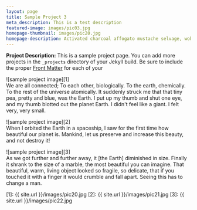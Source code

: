 ```yaml
---
layout: page
title: Sample Project 3
meta_description: This is a test description
featured-image: images/pic03.jpg
homepage-thumbnail: images/pic20.jpg
homepage-description: Activated charcoal affogato mustache selvage, woke blog wolf YOLO readymade mumblecore bushwick tilde keytar sartorial unicorn. Knausgaard tattooed pinterest pug everyday carry tumblr. Ugh pitchfork kogi skateboard tote bag.
---
```


**Project Description:** This is a sample project page. You can add more projects in the `_projects` directory of your Jekyll build. Be sure to include the proper [Front Matter](https://jekyllrb.com/docs/frontmatter/) for each of your

![sample project image][1]  
We are all connected; To each other, biologically. To the earth, chemically. To the rest of the universe atomically. It suddenly struck me that that tiny pea, pretty and blue, was the Earth. I put up my thumb and shut one eye, and my thumb blotted out the planet Earth. I didn't feel like a giant. I felt very, very small.

![sample project image][2]  
When I orbited the Earth in a spaceship, I saw for the first time how beautiful our planet is. Mankind, let us preserve and increase this beauty, and not destroy it!

![sample project image][3]  
As we got further and further away, it [the Earth] diminished in size. Finally it shrank to the size of a marble, the most beautiful you can imagine. That beautiful, warm, living object looked so fragile, so delicate, that if you touched it with a finger it would crumble and fall apart. Seeing this has to change a man.


<!-- Referenced Images -->
[1]: {{ site.url }}/images/pic20.jpg
[2]: {{ site.url }}/images/pic21.jpg
[3]: {{ site.url }}/images/pic22.jpg
